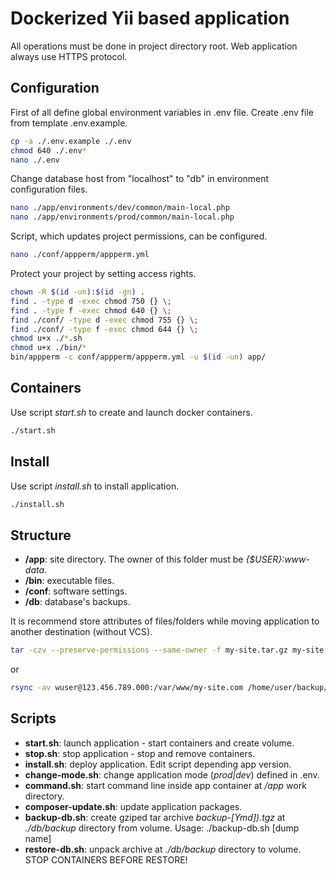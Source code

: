 # Dockerized Yii based application

All operations must be done in project directory root.
Web application always use HTTPS protocol.

## Configuration

First of all define global environment variables in .env file.
Create .env file from template .env.example.

```bash
cp -a ./.env.example ./.env
chmod 640 ./.env*
nano ./.env
```

Change database host from "localhost" to "db" in
environment configuration files.

```bash
nano ./app/environments/dev/common/main-local.php
nano ./app/environments/prod/common/main-local.php
```

Script, which updates project permissions, can be configured.

```bash
nano ./conf/appperm/appperm.yml
```

Protect your project by setting access rights.

```bash
chown -R $(id -un):$(id -gn) .
find . -type d -exec chmod 750 {} \;
find . -type f -exec chmod 640 {} \;
find ./conf/ -type d -exec chmod 755 {} \;
find ./conf/ -type f -exec chmod 644 {} \;
chmod u+x ./*.sh
chmod u+x ./bin/*
bin/appperm -c conf/appperm/appperm.yml -u $(id -un) app/
```

## Containers

Use script *start.sh* to create and launch docker containers.

```bash
./start.sh
```

## Install

Use script *install.sh* to install application.

```bash
./install.sh
```

## Structure

- **/app**: site directory. The owner of this folder must be *{$USER}:www-data*.
- **/bin**: executable files.
- **/conf**: software settings.
- **/db**: database\'s backups.

It is recommend store attributes of files/folders
while moving application to another destination (without VCS).

```bash
tar -czv --preserve-permissions --same-owner -f my-site.tar.gz my-site.com/
```

or

```bash
rsync -av wuser@123.456.789.000:/var/www/my-site.com /home/user/backup/
```

## Scripts

- **start.sh**: launch application - start containers and create volume.
- **stop.sh**: stop application - stop and remove containers.
- **install.sh**: deploy application. Edit script depending app version.
- **change-mode.sh**: change application mode (*prod|dev*) defined in .env.
- **command.sh**: start command line inside app container at */app* work directory.
- **composer-update.sh**: update application packages.
- **backup-db.sh**: create gziped tar archive *backup-\[Ymd\]).tgz* at *./db/backup* directory from volume.
Usage: ./backup-db.sh [dump name]
- **restore-db.sh**: unpack archive at *./db/backup* directory to volume.
STOP CONTAINERS BEFORE RESTORE!
